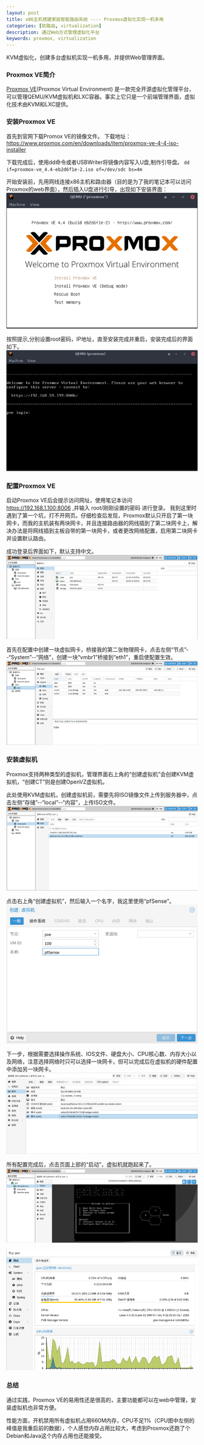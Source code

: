 ```yaml
---
layout: post
title: x86主机搭建家庭智能路由系统 ---- Proxmox虚拟化实现一机多用
categories: [软路由, virtualization]
description: 通过Web方式管理虚拟化平台
keywords: proxmox, virtualization
---
```


KVM虚拟化，创建多台虚拟机实现一机多用，并提供Web管理界面。


### Proxmox VE简介
[Proxmox VE](http://pve.proxmox.com/wiki/Main_Page)(Proxmox Virtual Environment) 是一款完全开源虚拟化管理平台，可以管理QEMU/KVM虚拟机和LXC容器。事实上它只是一个前端管理界面，虚拟化技术由KVM和LXC提供。


### 安装Proxmox VE
首先到官网下载Promox VE的镜像文件。
下载地址：https://www.proxmox.com/en/downloads/item/proxmox-ve-4-4-iso-installer

下载完成后，使用dd命令或者USBWriter将镜像内容写入U盘,制作引导盘。
`dd if=proxmox-ve_4.4-eb2d6f1e-2.iso of=/dev/sdc bs=4m`

开始安装前，先用网线连接x86主机和路由器（目的是为了我的笔记本可以访问Proxmox的web界面），然后插入U盘进行引导，出现如下安装界面：
![](/images/blog/2017-03-09-route-proxmox/proxmox-install.png)

按照提示,分别设置root密码，IP地址，直至安装完成并重启，安装完成后的界面如下。
![](/images/blog/2017-03-09-route-proxmox/proxmox-welcome.png)


### 配置Proxmox VE
启动Proxmox VE后会提示访问网址，使用笔记本访问 https://192.168.1.100:8006 ,并输入 root/刚刚设置的密码 进行登录。
我到这里时遇到了第一个坑，打不开网页。仔细检查后发现，Proxmox默认只开启了第一块网卡，而我的主机装有两块网卡，并且连接路由器的网线插到了第二块网卡上，解决办法是将网线插到主板自带的第一块网卡，或者更改网络配置，启用第二块网卡并设置默认路由。

成功登录后界面如下，默认支持中文。
![](/images/blog/2017-03-09-route-proxmox/proxmox-data-center.png)

首先在配置中创建一块虚拟网卡，桥接我的第二张物理网卡，点击左侧“节点”--“System”--“网络”，创建一块“vmbr1”桥接到“eth1”，重启使配置生效。
![](/images/blog/2017-03-09-route-proxmox/proxmox-node.png)


### 安装虚拟机
Proxmox支持两种类型的虚拟机，管理界面右上角的“创建虚拟机”会创建KVM虚拟机，“创建CT”则是创建OpenVZ虚拟机。

此处使用KVM虚拟机，创建虚拟机前，需要先将ISO镜像文件上传到服务器中，点击左侧“存储”--“local”--“内容”，上传ISO文件。
![](/images/blog/2017-03-09-route-proxmox/proxmox-storage-iso.png)

点击右上角“创建虚拟机”，然后输入一个名字，我这里使用“pfSense”。
![](/images/blog/2017-03-09-route-proxmox/proxmox-vm-create.png)

下一步，根据需要选择操作系统、IOS文件、硬盘大小、CPU核心数、内存大小以及网络，注意选择网络时只可以选择一块网卡，但可以完成后在虚拟机的硬件配置中添加另一块网卡。
![](/images/blog/2017-03-09-route-proxmox/proxmox-vm-hardware.png)

所有配置完成后，点击页面上部的“启动”，虚拟机就跑起来了。
![](/images/blog/2017-03-09-route-proxmox/proxmox-vm-console.png)

![](/images/blog/2017-03-09-route-proxmox/proxmox-vm-dashboard.png)


### 总结
通过实践，Proxmox VE的易用性还是很高的，主要功能都可以在web中管理，安装虚拟机也非常方便。

性能方面，开机禁用所有虚拟机占用660M内存，CPU不足1%（CPU图中左侧的峰值是我重启前的数据），个人感觉内存占用比较大，考虑到Proxmox还跑了个Debian和Java这个内存占用也还能接受。